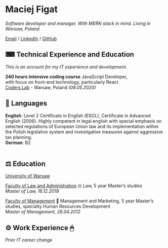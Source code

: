 # Maciej Figat

_Software developer and manager. With MERN stack in mind. Living in Warsaw, Poland._ <br>

[Email](mailto:MaciejFigat@protonmail.com) / [LinkedIn](https://www.linkedin.com/in/maciej-figat/) / [GitHub](https://github.com/MaciejFigat)

## ⌨ Technical Experience and Education
_This is an account for my IT experience and development._
<br>

**240 hours intensive coding course** JavaScript Developer,  
with focus on front-end technology, particularly React<br>
[Coders Lab](https://coderslab.pl/pl/) - Warsaw, Poland _(08.05.2020)_<br>

## 💬 Languages

**English**: Level 2 Certificate in English (ESOL), Certificate in Advanced English (2006). Highly competent in legal english with special emphasis on selected regulations of European Union law and its implementation within the Polish legislative system and investigative measures against aggressive tax planning. <br>
**German**: B2
<br><br>

## ⚖ Education
[University of Warsaw](https://en.uw.edu.pl/)<br>

[Faculty of Law and Administration](https://www.wpia.uw.edu.pl/pl) ⚖️ Law, 5 year Master’s studies<br>
_Master of Law, 16.12.2019_

 [Faculty of Management](http://www.wz.uw.edu.pl/) 📠 Management and Marketing, 5 year Master’s studies,  specialty Human Resources Development <br>
_Master of Management, 26.04.2012_

## ⚙ Work Experience 🖱
_Prior IT career change_





